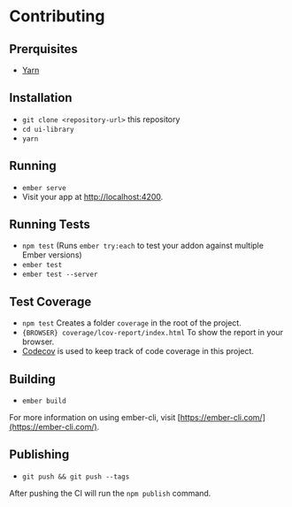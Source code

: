 # Contributing

## Prerquisites

* [Yarn](https://yarnpkg.com/en/docs/install)

## Installation

* `git clone <repository-url>` this repository
* `cd ui-library`
* `yarn`

## Running

* `ember serve`
* Visit your app at [http://localhost:4200](http://localhost:4200).

## Running Tests

* `npm test` (Runs `ember try:each` to test your addon against multiple Ember versions)
* `ember test`
* `ember test --server`

## Test Coverage

* `npm test` Creates a folder `coverage` in the root of the project.
* `{BROWSER} coverage/lcov-report/index.html` To show the report in your browser.
* [Codecov](https://codecov.io/gh/repositive/ui-library/) is used to keep track of code coverage in this project.

## Building

* `ember build`

For more information on using ember-cli, visit [https://ember-cli.com/](https://ember-cli.com/).

## Publishing

* `git push && git push --tags` 

After pushing the CI will run the `npm publish` command.
